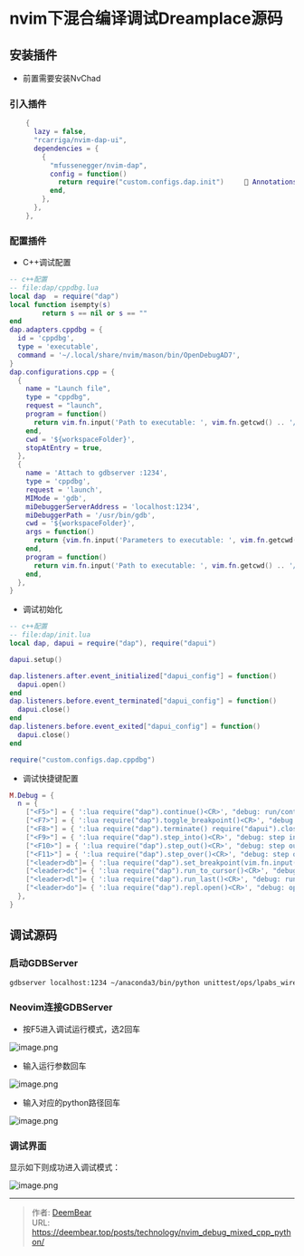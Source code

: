 # nvim下混合编译调试Dreamplace源码


## 安装插件

- 前置需要安装NvChad

### 引入插件
```lua
    {
      lazy = false,
      "rcarriga/nvim-dap-ui",
      dependencies = {
        {
          "mfussenegger/nvim-dap",
          config = function()
            return require("custom.configs.dap.init")      Annotations specify that at most 0 return value(s) are required, found 1 to 2 returned here instead.
          end,
        },
      },
    },
```
### 配置插件
- C++调试配置
```lua
-- c++配置
-- file:dap/cppdbg.lua
local dap  = require("dap")
local function isempty(s)
        return s == nil or s == ""
end
dap.adapters.cppdbg = {
  id = 'cppdbg',
  type = 'executable',
  command = '~/.local/share/nvim/mason/bin/OpenDebugAD7',
}
dap.configurations.cpp = {
  {
    name = "Launch file",
    type = "cppdbg",
    request = "launch",
    program = function()
      return vim.fn.input('Path to executable: ', vim.fn.getcwd() .. '/', 'file')
    end,
    cwd = '${workspaceFolder}',
    stopAtEntry = true,
  },
  {
    name = 'Attach to gdbserver :1234',
    type = 'cppdbg',
    request = 'launch',
    MIMode = 'gdb',
    miDebuggerServerAddress = 'localhost:1234',
    miDebuggerPath = '/usr/bin/gdb',
    cwd = '${workspaceFolder}',
    args = function()
      return {vim.fn.input('Parameters to executable: ', vim.fn.getcwd() .. '/', 'file')}
    end,
    program = function()
      return vim.fn.input('Path to executable: ', vim.fn.getcwd() .. '/', 'file')
    end,
  },
}
```

- 调试初始化
```lua
-- c++配置
-- file:dap/init.lua
local dap, dapui = require("dap"), require("dapui")

dapui.setup()

dap.listeners.after.event_initialized["dapui_config"] = function()
  dapui.open()
end
dap.listeners.before.event_terminated["dapui_config"] = function()
  dapui.close()
end
dap.listeners.before.event_exited["dapui_config"] = function()
  dapui.close()
end

require("custom.configs.dap.cppdbg")
```
- 调试快捷键配置
```lua
M.Debug = {
  n = {
    ["<F5>"] = { ':lua require("dap").continue()<CR>', "debug: run/continue" },
    ["<F7>"] = { ':lua require("dap").toggle_breakpoint()<CR>', "debug: toggle breakpoint" },
    ["<F8>"] = { ':lua require("dap").terminate() require("dapui").close()<CR>', "debug: stop" },
    ["<F9>"] = { ':lua require("dap").step_into()<CR>', "debug: step into" },
    ["<F10>"] = { ':lua require("dap").step_out()<CR>', "debug: step out" },
    ["<F11>"] = { ':lua require("dap").step_over()<CR>', "debug: step out" },
    ["<leader>db"]= { ':lua require("dap").set_breakpoint(vim.fn.input("Breakpoint condition: "))<CR>', "debug: Set breakpoint with condition" },
    ["<leader>dc"]= { ':lua require("dap").run_to_cursor()<CR>', "debug: run to cursor" },
    ["<leader>dl"]= { ':lua require("dap").run_last()<CR>', "debug: run last" },
    ["<leader>do"]= { ':lua require("dap").repl.open()<CR>', "debug: open REPL" },
  },
}
```


## 调试源码

### 启动GDBServer

```bash
gdbserver localhost:1234 ~/anaconda3/bin/python unittest/ops/lpabs_wirelength_unittest.py
```

### Neovim连接GDBServer

- 按F5进入调试运行模式，选2回车

![image.png](https://cdn.staticaly.com/gh/SivanLaai/image-store-rep@master/note/20230405192735.png)

- 输入运行参数回车

![image.png](https://cdn.staticaly.com/gh/SivanLaai/image-store-rep@master/note/20230405193133.png)


- 输入对应的python路径回车

![image.png](https://cdn.staticaly.com/gh/SivanLaai/image-store-rep@master/note/20230405193213.png)

### 调试界面

显示如下则成功进入调试模式：

![image.png](https://cdn.staticaly.com/gh/SivanLaai/image-store-rep@master/note/20230405194205.png)


---

> 作者: [DeemBear](https://deembear.top)  
> URL: https://deembear.top/posts/technology/nvim_debug_mixed_cpp_python/  

